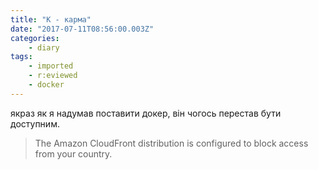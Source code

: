 ```yaml
---
title: "К - карма"
date: "2017-07-11T08:56:00.003Z"
categories:
    - diary
tags:
    - imported
    - r:eviewed
    - docker
---
```


якраз як я надумав поставити докер, він чогось перестав бути доступним.  

> The Amazon CloudFront distribution is configured to block access from your country.
